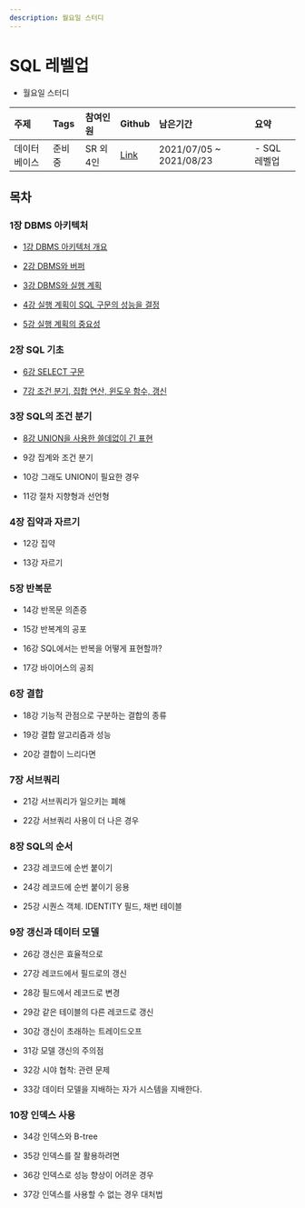 ```yaml
---
description: 월요일 스터디
---
```


# SQL 레벨업

- 월요일 스터디

| 주제 | Tags | 참여인원 | Github | 남은기간 | 요약 |
| :--- | :--- | :--- | :--- | :--- | :--- |
| 데이터베이스 | 준비중 | SR 외 4인 | [Link](https://seokrae.gitbook.io/sr/database/database/sql_levelup) | 2021/07/05 ~ 2021/08/23 | - SQL 레벨업 |

## 목차

### 1장 DBMS 아키텍처

- [1강 DBMS 아키텍처 개요](_1.md)

- [2강 DBMS와 버퍼](_2.md)

- [3강 DBMS와 실행 계획](_3.md)

- [4강 실행 계획이 SQL 구문의 성능을 결정](_4.md)

- [5강 실행 계획의 중요성](_5.md)

### 2장 SQL 기초

- [6강 SELECT 구문](_6.md)

- [7강 조건 분기, 집합 연산, 윈도우 함수, 갱신](_7.md)

### 3장 SQL의 조건 분기

- [8강 UNION을 사용한 쓸데없이 긴 표현](_8.md)

- 9강 집계와 조건 분기

- 10강 그래도 UNION이 필요한 경우

- 11강 절차 지향형과 선언형

### 4장 집약과 자르기

- 12강 집약

- 13강 자르기

### 5장 반복문

- 14강 반목문 의존증

- 15강 반복계의 공포

- 16강 SQL에서는 반복을 어떻게 표현할까?

- 17강 바이어스의 공죄

### 6장 결합

- 18강 기능적 관점으로 구분하는 결합의 종류

- 19강 결합 알고리즘과 성능

- 20강 결합이 느리다면

### 7장 서브쿼리

- 21강 서브쿼리가 일으키는 폐해

- 22강 서브쿼리 사용이 더 나은 경우

### 8장 SQL의 순서

- 23강 레코드에 순번 붙이기

- 24강 레코드에 순번 붙이기 응용

- 25강 시퀀스 객체. IDENTITY 필드, 채번 테이블

### 9장 갱신과 데이터 모델

- 26강 갱신은 효율적으로

- 27강 레코드에서 필드로의 갱신

- 28강 필드에서 레코드로 변경

- 29강 같은 테이블의 다른 레코드로 갱신

- 30강 갱신이 초래하는 트레이드오프

- 31강 모델 갱신의 주의점

- 32강 시야 협착: 관련 문제

- 33강 데이터 모델을 지배하는 자가 시스템을 지배한다.

### 10장 인덱스 사용

- 34강 인덱스와 B-tree

- 35강 인덱스를 잘 활용하려면

- 36강 인덱스로 성능 향상이 어려운 경우

- 37강 인덱스를 사용할 수 없는 경우 대처법
